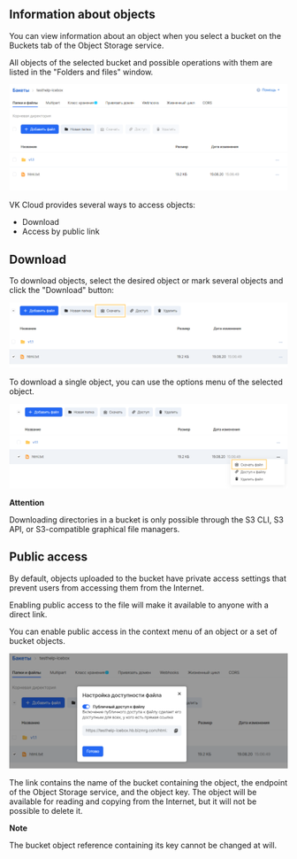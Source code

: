 ## Information about objects

You can view information about an object when you select a bucket on the Buckets tab of the Object Storage service.

All objects of the selected bucket and possible operations with them are listed in the "Folders and files" window.

![](./assets/1598040593720-1598040593720.png)

VK Cloud provides several ways to access objects:

- Download
- Access by public link

## Download

To download objects, select the desired object or mark several objects and click the "Download" button:

![](./assets/1598040804152-1598040804152.png)

To download a single object, you can use the options menu of the selected object.

![](./assets/1598040891346-1598040891346.png)

**Attention**

Downloading directories in a bucket is only possible through the S3 CLI, S3 API, or S3-compatible graphical file managers.

## Public access

By default, objects uploaded to the bucket have private access settings that prevent users from accessing them from the Internet.

Enabling public access to the file will make it available to anyone with a direct link.

You can enable public access in the context menu of an object or a set of bucket objects.

![](./assets/1598041497992-1598041497992.png)

The link contains the name of the bucket containing the object, the endpoint of the Object Storage service, and the object key. The object will be available for reading and copying from the Internet, but it will not be possible to delete it.

**Note**

The bucket object reference containing its key cannot be changed at will.
